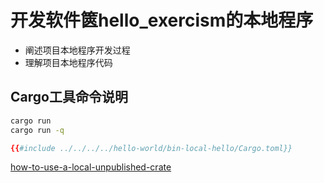 # 开发软件篋hello_exercism的本地程序

- 阐述项目本地程序开发过程
- 理解项目本地程序代码


## Cargo工具命令说明

```bash
cargo run
cargo run -q
```


```toml
{{#include ../../../../hello-world/bin-local-hello/Cargo.toml}}
```

[how-to-use-a-local-unpublished-crate](https://stackoverflow.com/questions/33025887/how-to-use-a-local-unpublished-crate)